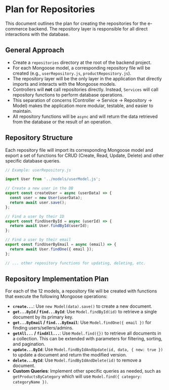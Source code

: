 # Plan for Repositories

This document outlines the plan for creating the repositories for the e-commerce backend. The repository layer is responsible for all direct interactions with the database.

## General Approach

- Create a `repositories` directory at the root of the backend project.
- For each Mongoose model, a corresponding repository file will be created (e.g., `userRepository.js`, `productRepository.js`).
- The repository layer will be the only layer in the application that directly imports and interacts with the Mongoose models.
- Controllers will **not** call repositories directly. Instead, `Services` will call repository functions to perform database operations.
- This separation of concerns (Controller -> Service -> Repository -> Model) makes the application more modular, testable, and easier to maintain.
- All repository functions will be `async` and will return the data retrieved from the database or the result of an operation.

## Repository Structure

Each repository file will import its corresponding Mongoose model and export a set of functions for CRUD (Create, Read, Update, Delete) and other specific database queries.

```javascript
// Example: userRepository.js

import User from '../models/userModel.js';

// Create a new user in the DB
export const createUser = async (userData) => {
  const user = new User(userData);
  return await user.save();
};

// Find a user by their ID
export const findUserById = async (userId) => {
  return await User.findById(userId);
};

// Find a user by their email
export const findUserByEmail = async (email) => {
  return await User.findOne({ email });
};

// ... other repository functions for updating, deleting, etc.
```

## Repository Implementation Plan

For each of the 12 models, a repository file will be created with functions that execute the following Mongoose operations:

-   **`create...`**: Use `new Model(data).save()` to create a new document.
-   **`get...ById` / `find...ById`**: Use `Model.findById(id)` to retrieve a single document by its primary key.
-   **`get...ByEmail` / `find...ByEmail`**: Use `Model.findOne({ email })` for finding users/sellers/admins.
-   **`getAll...` / `findAll...`**: Use `Model.find({})` to retrieve all documents in a collection. This can be extended with parameters for filtering, sorting, and pagination.
-   **`update...ById`**: Use `Model.findByIdAndUpdate(id, data, { new: true })` to update a document and return the modified version.
-   **`delete...ById`**: Use `Model.findByIdAndDelete(id)` to remove a document.
-   **Custom Queries**: Implement other specific queries as needed, such as `getProductsByCategory` which will use `Model.find({ category: categoryName })`.
